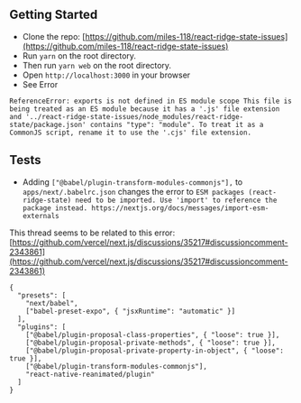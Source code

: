 ## Getting Started

- Clone the repo: [https://github.com/miles-118/react-ridge-state-issues](https://github.com/miles-118/react-ridge-state-issues)
- Run `yarn` on the root directory.
- Then run `yarn web` on the root directory.
- Open `http://localhost:3000` in your browser
- See Error

```
ReferenceError: exports is not defined in ES module scope This file is being treated as an ES module because it has a '.js' file extension and '../react-ridge-state-issues/node_modules/react-ridge-state/package.json' contains "type": "module". To treat it as a CommonJS script, rename it to use the '.cjs' file extension.
```

## Tests

- Adding `["@babel/plugin-transform-modules-commonjs"],` to `apps/next/.babelrc.json` changes the error to `ESM packages (react-ridge-state) need to be imported. Use 'import' to reference the package instead. https://nextjs.org/docs/messages/import-esm-externals`

This thread seems to be related to this error: [https://github.com/vercel/next.js/discussions/35217#discussioncomment-2343861](https://github.com/vercel/next.js/discussions/35217#discussioncomment-2343861)

```
{
  "presets": [
    "next/babel",
    ["babel-preset-expo", { "jsxRuntime": "automatic" }]
  ],
  "plugins": [
    ["@babel/plugin-proposal-class-properties", { "loose": true }],
    ["@babel/plugin-proposal-private-methods", { "loose": true }],
    ["@babel/plugin-proposal-private-property-in-object", { "loose": true }],
    ["@babel/plugin-transform-modules-commonjs"],
    "react-native-reanimated/plugin"
  ]
}
```

